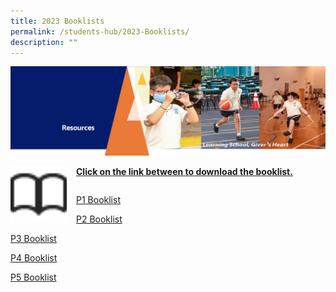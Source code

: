 ```yaml
---
title: 2023 Booklists
permalink: /students-hub/2023-Booklists/
description: ""
---
```

![](/images/Resourcesheader2.png)


<img src="/images/Bookicon.png" style="width:90px;height:90px;margin-right:15px;" align = "left"> <u><b>Click on the link between to download the booklist.</b></u>

```

```

[P1 Booklist](/files/P1%20BOOKLIST.pdf) 

[P2 Booklist](/files/P2%20BOOKLIST.pdf)

[P3 Booklist](/files/P3%20BOOKLIST.pdf)

[P4 Booklist](/files/P4%20BOOKLIST.pdf)

[P5 Booklist](/files/P5%20BOOKLIST.pdf)